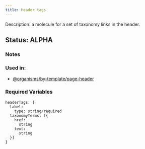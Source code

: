 ```yaml
---
title: Header tags
---
```

Description: a molecule for a set of taxonomy links in the header.
## Status: ALPHA
### Notes

### Used in:
- [@organisms/by-template/page-header](/?p=organisms-page-header)
### Required Variables
~~~
headerTags: {
  label:
    type: string/required
  taxonomyTerms: [{
    href:
      string
    text:
      string
  }]
}
~~~
